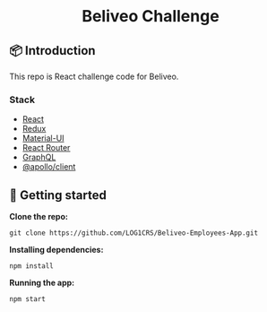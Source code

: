 <h1 align="center" style="padding-top: 30px">Beliveo Challenge</h1>

## 📦 Introduction

This repo is React challenge code for Beliveo.

### Stack

- [React](https://es.reactjs.org/)
- [Redux](https://react-redux.js.org/)
- [Material-UI](https://material-ui.com/)
- [React Router](https://reactrouter.com/web/guides/quick-start)
- [GraphQL](https://graphql.org/)
- [@apollo/client](https://www.apollographql.com/docs/)

## 🚀 Getting started

**Clone the repo:**

    git clone https://github.com/LOG1CRS/Beliveo-Employees-App.git

**Installing dependencies:**

    npm install

**Running the app:**

    npm start
